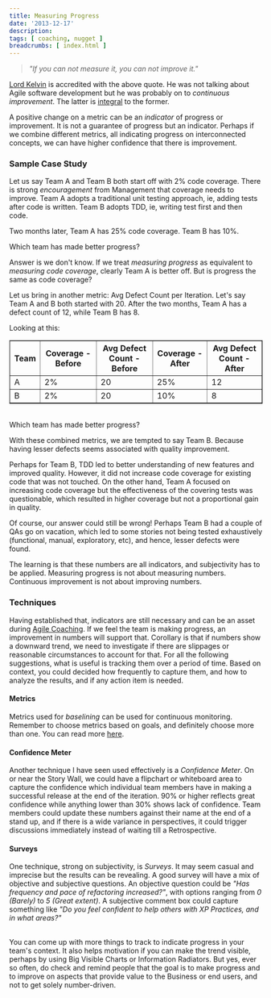 ```yaml
---
title: Measuring Progress
date: '2013-12-17'
description:
tags: [ coaching, nugget ]
breadcrumbs: [ index.html ]
---
```


> *"If you can not measure it, you can not improve it."*

[Lord Kelvin][] is accredited with the above quote. He was not talking about Agile software development but he was probably on to *continuous improvement*. The latter is [integral][] to the former.

[Lord Kelvin]:http://en.wikipedia.org/wiki/William_Thomson,_1st_Baron_Kelvin
[integral]:http://agilemanifesto.org/principles.html

A positive change on a metric can be an *indicator* of progress or improvement. It is not a guarantee of progress but an indicator. Perhaps if we combine different metrics, all indicating progress on interconnected concepts, we can have higher confidence that there is improvement.

### Sample Case Study

Let us say Team A and Team B both start off with 2% code coverage. There is strong *encouragement* from Management that coverage needs to improve. Team A adopts a traditional unit testing approach, ie, adding tests after code is written. Team B adopts TDD, ie, writing test first and then code.

Two months later, Team A has 25% code coverage. Team B has 10%.

Which team has made better progress?

Answer is we don't know. If we treat *measuring progress* as equivalent to *measuring code coverage*, clearly Team A is better off. But is progress the same as code coverage?

Let us bring in another metric: Avg Defect Count per Iteration. Let's say Team A and B both started with 20. After the two months, Team A has a defect count of 12, while Team B has 8.

Looking at this:

<table border="1">
  <tr>
      <th>Team</th>
      <th>Coverage - Before</th>
      <th>Avg Defect Count - Before</th>
      <th>Coverage - After</th>
      <th>Avg Defect Count - After</th>
  </tr>
    <tr>
        <td>A</td>
        <td>2%</td>
        <td>20</td>
        <td>25%</td>
        <td>12</td>
    </tr>
    <tr>
        <td>B</td>
        <td>2%</td>
        <td>20</td>
        <td>10%</td>
        <td>8</td>
    </tr>
</table>

<br>
Which team has made better progress?

With these combined metrics, we are tempted to say Team B. Because having lesser defects seems associated with quality improvement.

Perhaps for Team B, TDD led to better understanding of new features and improved quality. However, it did not increase code coverage for existing code that was not touched. On the other hand, Team A focused on increasing code coverage but the effectiveness of the covering tests was questionable, which resulted in higher coverage but not a proportional gain in quality.

Of course, our answer could still be wrong! Perhaps Team B had a couple of QAs go on vacation, which led to some stories not being tested exhaustively (functional, manual, exploratory, etc), and hence, lesser defects were found.

The learning is that these numbers are all indicators, and subjectivity has to be applied. Measuring progress is not about measuring numbers. Continuous improvement is not about improving numbers.

### Techniques

Having established that, indicators are still necessary and can be an asset during [Agile Coaching][]. If we feel the team is making progress, an improvement in numbers will support that. Corollary is that if numbers show a downward trend, we need to investigate if there are slippages or reasonable circumstances to account for that. For all the following suggestions, what is useful is tracking them over a period of time. Based on context, you could decided how frequently to capture them, and how to analyze the results, and if any action item is needed.

[Agile Coaching]:/agile-coaching-roles

#### Metrics
Metrics used for *baselining* can be used for continuous monitoring. Remember to choose metrics based on goals, and definitely choose more than one. You can read more [here][].

[here]:/metrics-baselining

#### Confidence Meter
Another technique I have seen used effectively is a *Confidence Meter*. On or near the Story Wall, we could have a flipchart or whiteboard area to capture the confidence which individual team members have in making a successful release at the end of the iteration. 90% or higher reflects great confidence while anything lower than 30% shows lack of confidence. Team members could update these numbers against their name at the end of a stand up, and if there is a wide variance in perspectives, it could trigger discussions immediately instead of waiting till a Retrospective.

#### Surveys
One technique, strong on subjectivity, is *Surveys*. It may seem casual and imprecise but the results can be revealing. A good survey will have a mix of objective and subjective questions. An objective question could be *"Has frequency and pace of refactoring increased?"*, with options ranging from *0 (Barely)* to *5 (Great extent)*. A subjective comment box could capture something like *"Do you feel confident to help others with XP Practices, and in what areas?"*

<br>
You can come up with more things to track to indicate progress in your team's context. It also helps motivation if you can make the trend visible, perhaps by using Big Visible Charts or Information Radiators. But yes, ever so often, do check and remind people that the goal is to make progress and to improve on aspects that provide value to the Business or end users, and not to get solely number-driven.